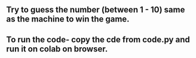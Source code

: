 ## Try to guess the number (between 1 - 10) same as the machine to win the game.
## To run the code- copy the cde from code.py and run it on colab on browser.
